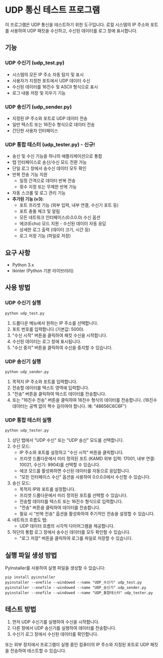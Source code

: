 # UDP 통신 테스트 프로그램

이 프로그램은 UDP 통신을 테스트하기 위한 도구입니다. 로컬 시스템의 IP 주소와 포트를 사용하여 UDP 패킷을 수신하고, 수신된 데이터를 로그 창에 표시합니다.

## 기능

### UDP 수신기 (udp_test.py)
- 시스템의 모든 IP 주소 자동 탐지 및 표시
- 사용자가 지정한 포트에서 UDP 데이터 수신
- 수신된 데이터를 16진수 및 ASCII 형식으로 표시
- 로그 내용 저장 및 지우기 기능

### UDP 송신기 (udp_sender.py)
- 지정된 IP 주소와 포트로 UDP 데이터 전송
- 일반 텍스트 또는 16진수 형식으로 데이터 전송
- 간단한 사용자 인터페이스

### UDP 통합 테스터 (udp_tester.py) - 신규!
- 송신 및 수신 기능을 하나의 애플리케이션으로 통합
- 탭 인터페이스로 송신/수신 모드 전환 가능
- 단일 로그 창에서 송수신 데이터 모두 확인
- 반복 전송 기능 지원
  - 일정 간격으로 데이터 반복 전송
  - 횟수 지정 또는 무제한 반복 가능
- 자동 스크롤 및 로그 관리 기능
- **추가된 기능 (v3)**:
  - 포트 프리셋 기능 (외부 입력, 내부 연결, 수신기 포트 등)
  - 포트 충돌 체크 및 알림
  - 모든 네트워크 인터페이스(0.0.0.0) 수신 옵션
  - 에코(Echo) 모드 지원 - 수신된 데이터 자동 응답
  - 상세한 로그 출력 (데이터 크기, 시간 등)
  - 로그 저장 기능 (파일로 저장)

## 요구 사항

- Python 3.x
- tkinter (Python 기본 라이브러리)

## 사용 방법

### UDP 수신기 실행
```
python udp_test.py
```

1. 드롭다운 메뉴에서 원하는 IP 주소를 선택합니다.
2. 포트 번호를 입력합니다 (기본값: 5000).
3. "수신 시작" 버튼을 클릭하여 패킷 수신을 시작합니다.
4. 수신된 데이터는 로그 창에 표시됩니다.
5. "수신 중지" 버튼을 클릭하여 수신을 중지할 수 있습니다.

### UDP 송신기 실행
```
python udp_sender.py
```

1. 목적지 IP 주소와 포트를 입력합니다.
2. 전송할 데이터를 텍스트 영역에 입력합니다.
3. "전송" 버튼을 클릭하여 텍스트 데이터를 전송합니다.
4. 또는 "16진수 전송" 버튼을 클릭하여 16진수 형식의 데이터를 전송합니다.
   (16진수 데이터는 공백 없이 짝수 길이여야 합니다. 예: "48656C6C6F")

### UDP 통합 테스터 실행
```
python udp_tester.py
```

1. 상단 탭에서 "UDP 수신" 또는 "UDP 송신" 모드를 선택합니다.
2. 수신 모드:
   - IP 주소와 포트를 설정하고 "수신 시작" 버튼을 클릭합니다.
   - 프리셋 드롭다운에서 미리 정의된 포트 (KAMD 외부 입력: 17001, 내부 연결: 10021, 수신기: 9904)를 선택할 수 있습니다.
   - 에코 모드를 활성화하면 수신된 데이터를 자동으로 응답합니다.
   - "모든 인터페이스 수신" 옵션을 사용하여 0.0.0.0에서 수신할 수 있습니다.
3. 송신 모드:
   - 목적지 IP와 포트를 설정합니다.
   - 프리셋 드롭다운에서 미리 정의된 포트를 선택할 수 있습니다.
   - 전송할 데이터를 텍스트 또는 16진수 형식으로 입력합니다.
   - "전송" 버튼을 클릭하여 데이터를 전송합니다.
   - 필요 시 "반복 전송" 옵션을 활성화하여 주기적인 전송을 설정할 수 있습니다.
4. 네트워크 흐름도 탭:
   - UDP 데이터 흐름의 시각적 다이어그램을 제공합니다.
5. 하단의 통합 로그 창에서 송수신 데이터를 모두 확인할 수 있습니다.
   - "로그 저장" 버튼을 클릭하여 로그를 파일로 저장할 수 있습니다.

## 실행 파일 생성 방법

PyInstaller를 사용하여 실행 파일을 생성할 수 있습니다:

```
pip install pyinstaller
pyinstaller --onefile --windowed --name "UDP_수신기" udp_test.py
pyinstaller --onefile --windowed --name "UDP_송신기" udp_sender.py
pyinstaller --onefile --windowed --name "UDP_통합테스터" udp_tester.py
```

## 테스트 방법

1. 먼저 UDP 수신기를 실행하여 수신을 시작합니다.
2. 다른 창에서 UDP 송신기를 실행하여 데이터를 전송합니다.
3. 수신기 로그 창에서 수신된 데이터를 확인합니다.

또는 외부 장치에서 프로그램이 실행 중인 컴퓨터의 IP 주소와 지정된 포트로 UDP 패킷을 전송하여 테스트할 수 있습니다.
